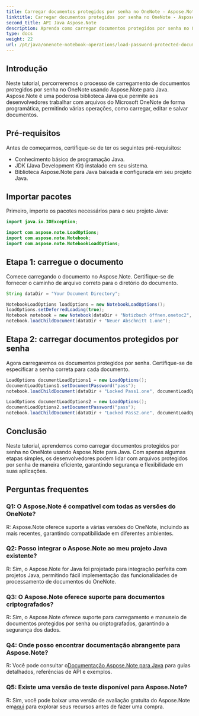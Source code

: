 ```yaml
---
title: Carregar documentos protegidos por senha no OneNote - Aspose.Note
linktitle: Carregar documentos protegidos por senha no OneNote - Aspose.Note
second_title: API Java Aspose.Note
description: Aprenda como carregar documentos protegidos por senha no OneNote usando Aspose.Note para Java. Siga nosso guia passo a passo para uma integração perfeita.
type: docs
weight: 22
url: /pt/java/onenote-notebook-operations/load-password-protected-documents/
---
```

## Introdução

Neste tutorial, percorreremos o processo de carregamento de documentos protegidos por senha no OneNote usando Aspose.Note para Java. Aspose.Note é uma poderosa biblioteca Java que permite aos desenvolvedores trabalhar com arquivos do Microsoft OneNote de forma programática, permitindo várias operações, como carregar, editar e salvar documentos.

## Pré-requisitos

Antes de começarmos, certifique-se de ter os seguintes pré-requisitos:
- Conhecimento básico de programação Java.
- JDK (Java Development Kit) instalado em seu sistema.
- Biblioteca Aspose.Note para Java baixada e configurada em seu projeto Java.

## Importar pacotes

Primeiro, importe os pacotes necessários para o seu projeto Java:
```java
import java.io.IOException;

import com.aspose.note.LoadOptions;
import com.aspose.note.Notebook;
import com.aspose.note.NotebookLoadOptions;
```

## Etapa 1: carregue o documento

Comece carregando o documento no Aspose.Note. Certifique-se de fornecer o caminho de arquivo correto para o diretório do documento.
```java
String dataDir = "Your Document Directory";

NotebookLoadOptions loadOptions = new NotebookLoadOptions();
loadOptions.setDeferredLoading(true);
Notebook notebook = new Notebook(dataDir + "Notizbuch öffnen.onetoc2", loadOptions);
notebook.loadChildDocument(dataDir + "Neuer Abschnitt 1.one");
```

## Etapa 2: carregar documentos protegidos por senha

Agora carregaremos os documentos protegidos por senha. Certifique-se de especificar a senha correta para cada documento.
```java
LoadOptions documentLoadOptions1 = new LoadOptions();
documentLoadOptions1.setDocumentPassword("pass");
notebook.loadChildDocument(dataDir + "Locked Pass1.one", documentLoadOptions1);

LoadOptions documentLoadOptions2 = new LoadOptions();
documentLoadOptions2.setDocumentPassword("pass");
notebook.loadChildDocument(dataDir + "Locked Pass2.one", documentLoadOptions2);
```

## Conclusão

Neste tutorial, aprendemos como carregar documentos protegidos por senha no OneNote usando Aspose.Note para Java. Com apenas algumas etapas simples, os desenvolvedores podem lidar com arquivos protegidos por senha de maneira eficiente, garantindo segurança e flexibilidade em suas aplicações.

## Perguntas frequentes

### Q1: O Aspose.Note é compatível com todas as versões do OneNote?

R: Aspose.Note oferece suporte a várias versões do OneNote, incluindo as mais recentes, garantindo compatibilidade em diferentes ambientes.

### Q2: Posso integrar o Aspose.Note ao meu projeto Java existente?

R: Sim, o Aspose.Note for Java foi projetado para integração perfeita com projetos Java, permitindo fácil implementação das funcionalidades de processamento de documentos do OneNote.

### Q3: O Aspose.Note oferece suporte para documentos criptografados?

R: Sim, o Aspose.Note oferece suporte para carregamento e manuseio de documentos protegidos por senha ou criptografados, garantindo a segurança dos dados.

### Q4: Onde posso encontrar documentação abrangente para Aspose.Note?

 R: Você pode consultar o[Documentação Aspose.Note para Java](https://reference.aspose.com/note/java/) para guias detalhados, referências de API e exemplos.

### Q5: Existe uma versão de teste disponível para Aspose.Note?

R: Sim, você pode baixar uma versão de avaliação gratuita do Aspose.Note em[aqui](https://releases.aspose.com/) para explorar seus recursos antes de fazer uma compra.
